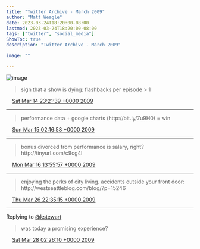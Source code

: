 ```yaml
---
title: "Twitter Archive - March 2009"
author: "Matt Weagle"
date: 2023-03-24T18:20:00-08:00
lastmod: 2023-03-24T18:20:00-08:00
tags: ["twitter", "social_media"]
ShowToc: true
description: "Twitter Archive - March 2009"

image: ""

---
```

![image](/sadtwitterbird3.jpg)

> sign that a show is dying: flashbacks per episode &gt; 1

<img src="./media/tweet.ico" width="12" /> [Sat Mar 14 23:21:39 +0000 2009](https://twitter.com/mweagle/status/1329127891)

----

> performance data \+ google charts  \(http://bit\.ly/7u9H0\)  \= win

<img src="./media/tweet.ico" width="12" /> [Sun Mar 15 02:16:58 +0000 2009](https://twitter.com/mweagle/status/1329754888)

----

> bonus divorced from performance is salary, right?   http://tinyurl\.com/c9cg4l

<img src="./media/tweet.ico" width="12" /> [Mon Mar 16 13:55:57 +0000 2009](https://twitter.com/mweagle/status/1336312677)

----

> enjoying the perks of city living\. accidents outside your front door: http://westseattleblog\.com/blog/?p\=15246

<img src="./media/tweet.ico" width="12" /> [Thu Mar 26 22:35:15 +0000 2009](https://twitter.com/mweagle/status/1397325806)

----

Replying to [@kstewart](https://twitter.com/kstewart/status/1402240309)

> was today a promising experience?

<img src="./media/tweet.ico" width="12" /> [Sat Mar 28 02:26:10 +0000 2009](https://twitter.com/mweagle/status/1404989242)